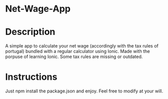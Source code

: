 # Net-Wage-App

# Description

A simple app to calculate your net wage (accordingly with the tax rules of portugal) bundled with a regular calculator using Ionic. Made with the porpuse of learning Ionic.
Some tax rules are missing or outdated.

# Instructions

Just npm install the package.json and enjoy. Feel free to modify at your will.